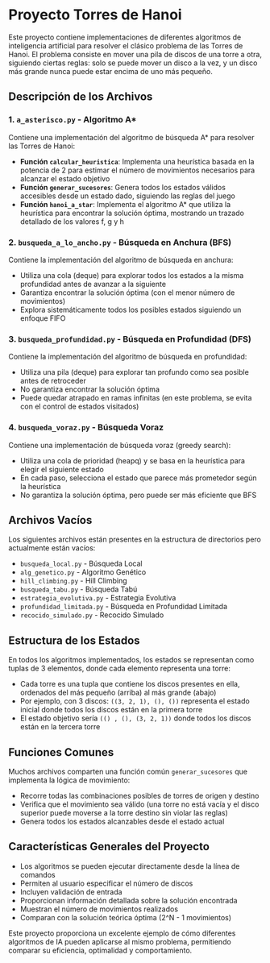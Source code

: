 # Proyecto Torres de Hanoi

Este proyecto contiene implementaciones de diferentes algoritmos de inteligencia artificial para resolver el clásico problema de las Torres de Hanoi. El problema consiste en mover una pila de discos de una torre a otra, siguiendo ciertas reglas: solo se puede mover un disco a la vez, y un disco más grande nunca puede estar encima de uno más pequeño.

## Descripción de los Archivos

### 1. `a_asterisco.py` - Algoritmo A*
Contiene una implementación del algoritmo de búsqueda A* para resolver las Torres de Hanoi:
- **Función `calcular_heuristica`**: Implementa una heurística basada en la potencia de 2 para estimar el número de movimientos necesarios para alcanzar el estado objetivo
- **Función `generar_sucesores`**: Genera todos los estados válidos accesibles desde un estado dado, siguiendo las reglas del juego
- **Función `hanoi_a_star`**: Implementa el algoritmo A* que utiliza la heurística para encontrar la solución óptima, mostrando un trazado detallado de los valores f, g y h

### 2. `busqueda_a_lo_ancho.py` - Búsqueda en Anchura (BFS)
Contiene la implementación del algoritmo de búsqueda en anchura:
- Utiliza una cola (deque) para explorar todos los estados a la misma profundidad antes de avanzar a la siguiente
- Garantiza encontrar la solución óptima (con el menor número de movimientos)
- Explora sistemáticamente todos los posibles estados siguiendo un enfoque FIFO

### 3. `busqueda_profundidad.py` - Búsqueda en Profundidad (DFS)
Contiene la implementación del algoritmo de búsqueda en profundidad:
- Utiliza una pila (deque) para explorar tan profundo como sea posible antes de retroceder
- No garantiza encontrar la solución óptima
- Puede quedar atrapado en ramas infinitas (en este problema, se evita con el control de estados visitados)

### 4. `busqueda_voraz.py` - Búsqueda Voraz
Contiene una implementación de búsqueda voraz (greedy search):
- Utiliza una cola de prioridad (heapq) y se basa en la heurística para elegir el siguiente estado
- En cada paso, selecciona el estado que parece más prometedor según la heurística
- No garantiza la solución óptima, pero puede ser más eficiente que BFS

## Archivos Vacíos

Los siguientes archivos están presentes en la estructura de directorios pero actualmente están vacíos:
- `busqueda_local.py` - Búsqueda Local
- `alg_genetico.py` - Algoritmo Genético
- `hill_climbing.py` - Hill Climbing
- `busqueda_tabu.py` - Búsqueda Tabú
- `estrategia_evolutiva.py` - Estrategia Evolutiva
- `profundidad_limitada.py` - Búsqueda en Profundidad Limitada
- `recocido_simulado.py` - Recocido Simulado

## Estructura de los Estados

En todos los algoritmos implementados, los estados se representan como tuplas de 3 elementos, donde cada elemento representa una torre:
- Cada torre es una tupla que contiene los discos presentes en ella, ordenados del más pequeño (arriba) al más grande (abajo)
- Por ejemplo, con 3 discos: `((3, 2, 1), (), ())` representa el estado inicial donde todos los discos están en la primera torre
- El estado objetivo sería `(() , (), (3, 2, 1))` donde todos los discos están en la tercera torre

## Funciones Comunes

Muchos archivos comparten una función común `generar_sucesores` que implementa la lógica de movimiento:
- Recorre todas las combinaciones posibles de torres de origen y destino
- Verifica que el movimiento sea válido (una torre no está vacía y el disco superior puede moverse a la torre destino sin violar las reglas)
- Genera todos los estados alcanzables desde el estado actual

## Características Generales del Proyecto

- Los algoritmos se pueden ejecutar directamente desde la línea de comandos
- Permiten al usuario especificar el número de discos
- Incluyen validación de entrada
- Proporcionan información detallada sobre la solución encontrada
- Muestran el número de movimientos realizados
- Comparan con la solución teórica óptima (2^N - 1 movimientos)

Este proyecto proporciona un excelente ejemplo de cómo diferentes algoritmos de IA pueden aplicarse al mismo problema, permitiendo comparar su eficiencia, optimalidad y comportamiento.